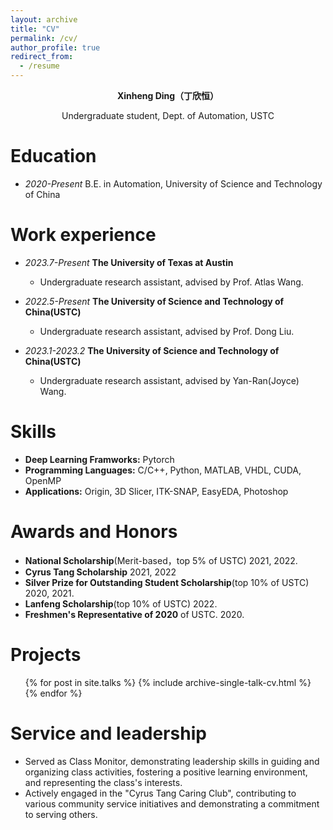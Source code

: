 ```yaml
---
layout: archive
title: "CV"
permalink: /cv/
author_profile: true
redirect_from:
  - /resume
---
```


**<center>Xinheng Ding（丁欣恒）</center>**

<center>Undergraduate student, Dept. of Automation, USTC</center>

Education
======
* *2020-Present* B.E. in Automation, University of Science and Technology of China


Work experience
======
* *2023.7-Present* **The University of Texas at Austin**
  * Undergraduate research assistant, advised by Prof. Atlas Wang.

* *2022.5-Present* **The University of Science and Technology of China(USTC)**
  * Undergraduate research assistant, advised by Prof. Dong Liu.

* *2023.1-2023.2* **The University of Science and Technology of China(USTC)**
  * Undergraduate research assistant, advised by Yan-Ran(Joyce) Wang.

  
Skills
======
* **Deep Learning Framworks:** Pytorch
* **Programming Languages:** C/C++, Python, MATLAB, VHDL, CUDA, OpenMP
* **Applications:** Origin, 3D Slicer, ITK-SNAP, EasyEDA, Photoshop

Awards and Honors
======
* **National Scholarship**(Merit-based，top 5% of USTC) 2021, 2022.
* **Cyrus Tang Scholarship** 2021, 2022
* **Silver Prize for Outstanding Student Scholarship**(top 10% of USTC) 2020, 2021.
* **Lanfeng Scholarship**(top 10% of USTC) 2022.
* **Freshmen's Representative of 2020** of USTC. 2020.

Projects
======
  <ul>{% for post in site.talks %}
    {% include archive-single-talk-cv.html %}
  {% endfor %}</ul>


Service and leadership
======
* Served as Class Monitor, demonstrating leadership skills in guiding and organizing class activities, fostering a positive learning environment, and representing the class's interests.
* Actively engaged in the "Cyrus Tang Caring Club", contributing to various community service initiatives and demonstrating a commitment to serving others.
